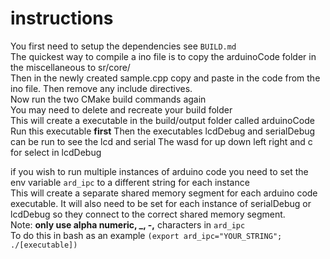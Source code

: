 # instructions

You first need to setup the dependencies see `BUILD.md`  
The quickest way to compile a ino file is to copy the arduinoCode folder in the miscellaneous to sr/core/  
Then in the newly created sample.cpp copy and paste in the code from the ino file. Then remove any include directives.  
Now run the two CMake build commands again  
You may need to delete and recreate your build folder  
This will create a executable in the build/output folder called arduinoCode
Run this executable **first**
Then the executables lcdDebug and serialDebug can be run to see the lcd and serial
The wasd for up down left right and c for select in lcdDebug


if you wish to run multiple instances of arduino code you need to set the env variable `ard_ipc` to a different string for each instance  
This will create a separate shared memory segment for each arduino code executable. It will also need to be set for each instance of 
serialDebug or lcdDebug so they connect to the correct shared memory segment.  
Note: **only use alpha numeric, _, -,** characters in `ard_ipc`  
To do this in bash as an example `(export ard_ipc="YOUR_STRING"; ./[executable])` 
